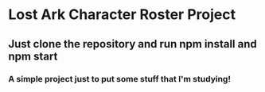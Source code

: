 # Lost Ark Character Roster Project


## Just clone the repository and run npm install and npm start

### A simple project just to put some stuff that I'm studying!
